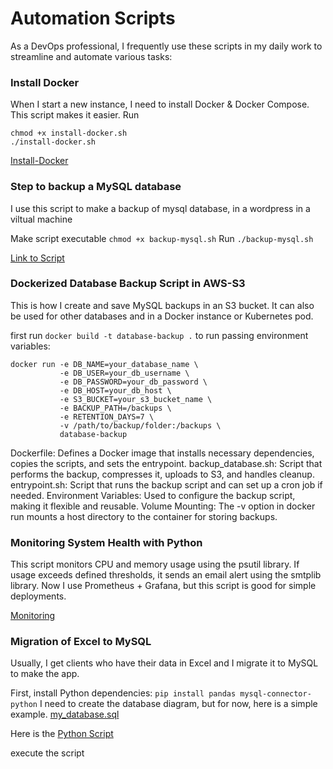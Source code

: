# Automation Scripts
As a DevOps professional, I frequently use these scripts in my daily work to streamline and automate various tasks:
### Install Docker 
When I start a new instance, I need to install Docker & Docker Compose. This script makes it easier.
Run 
```
chmod +x install-docker.sh
./install-docker.sh
```
[Install-Docker](./install-docker.sh)

### Step to backup a MySQL database
I use this script to make a backup of mysql database, in a wordpress in a viltual machine

Make script executable
```chmod +x backup-mysql.sh```
Run
```./backup-mysql.sh```

[Link to Script](./backup-mysql.sh)

### Dockerized Database Backup Script in AWS-S3
This is how I create and save MySQL backups in an S3 bucket. It can also be used for other databases and in a Docker instance or Kubernetes pod.

first run
```docker build -t database-backup .```
to run passing environment variables:
```
docker run -e DB_NAME=your_database_name \
           -e DB_USER=your_db_username \
           -e DB_PASSWORD=your_db_password \
           -e DB_HOST=your_db_host \
           -e S3_BUCKET=your_s3_bucket_name \
           -e BACKUP_PATH=/backups \
           -e RETENTION_DAYS=7 \
           -v /path/to/backup/folder:/backups \
           database-backup
```

Dockerfile: Defines a Docker image that installs necessary dependencies, copies the scripts, and sets the entrypoint.
backup_database.sh: Script that performs the backup, compresses it, uploads to S3, and handles cleanup.
entrypoint.sh: Script that runs the backup script and can set up a cron job if needed.
Environment Variables: Used to configure the backup script, making it flexible and reusable.
Volume Mounting: The -v option in docker run mounts a host directory to the container for storing backups.

### Monitoring System Health with Python

This script monitors CPU and memory usage using the psutil library.
If usage exceeds defined thresholds, it sends an email alert using the smtplib library. Now I use Prometheus + Grafana, but this script is good for simple deployments.

[Monitoring](./monitoring-system-health.py)

### Migration of Excel to MySQL
Usually, I get clients who have their data in Excel and I migrate it to MySQL to make the app.

First, install Python dependencies:
```pip install pandas mysql-connector-python```
I need to create the database diagram, but for now, here is a simple example.
[my_database.sql](./my_database.sql)

Here is the [Python Script](./excel-to-mysql.py)

execute the script
